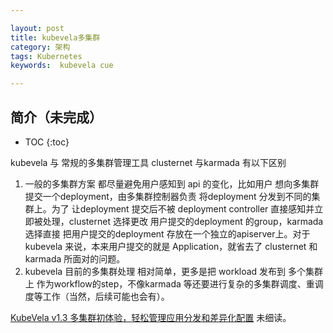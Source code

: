 ```yaml
---

layout: post
title: kubevela多集群
category: 架构
tags: Kubernetes
keywords:  kubevela cue

---
```


## 简介（未完成）

* TOC
{:toc}

kubevela 与 常规的多集群管理工具 clusternet 与karmada 有以下区别 

1. 一般的多集群方案 都尽量避免用户感知到 api 的变化，比如用户 想向多集群 提交一个deployment，由多集群控制器负责 将deployment 分发到不同的集群上。为了 让deployment 提交后不被 deployment controller 直接感知并立即被处理，clusternet 选择更改 用户提交的deployment 的group，karmada 选择直接 把用户提交的deployment 存放在一个独立的apiserver上。对于kubevela 来说，本来用户提交的就是 Application，就省去了 clusternet 和 karmada 所面对的问题。
2. kubevela 目前的多集群处理 相对简单，更多是把 workload 发布到 多个集群上 作为workflow的step，不像karmada 等还要进行复杂的多集群调度、重调度等工作（当然，后续可能也会有）。

[KubeVela v1.3 多集群初体验，轻松管理应用分发和差异化配置](https://mp.weixin.qq.com/s/8eh8aSsAPqb3Zwmpr0zdqQ) 未细读。